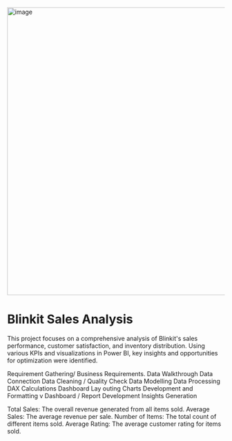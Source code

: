# 
<img width="667" alt="image" src="https://github.com/user-attachments/assets/683be85f-40bb-4197-bb90-75c3a368dd76">



# Blinkit Sales Analysis

This project focuses on a comprehensive analysis of Blinkit's sales performance, customer satisfaction, and inventory distribution. Using various KPIs and visualizations in Power BI, key insights and opportunities for optimization were identified.

Requirement Gathering/ Business Requirements.
Data Walkthrough
Data Connection
Data Cleaning / Quality Check
Data Modelling
Data Processing
DAX Calculations
Dashboard Lay outing
Charts Development and Formatting v Dashboard / Report Development
Insights Generation









Total Sales: The overall revenue generated from all items sold.
﻿﻿﻿Average Sales: The average revenue per sale.
﻿﻿﻿Number of Items: The total count of different items sold.
﻿﻿﻿Average Rating: The average customer rating for items sold.







